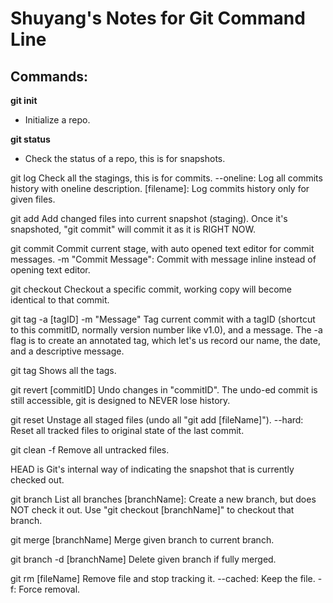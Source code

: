 # Shuyang's Notes for Git Command Line

## Commands:
**git init**
* Initialize a repo.

**git status**
* Check the status of a repo, this is for snapshots.

git log
	Check all the stagings, this is for commits.
	--oneline: Log all commits history with oneline description.
	[filename]: Log commits history only for given files.

git add
	Add changed files into current snapshot (staging). Once it's snapshoted, "git commit" will commit it as it is RIGHT NOW.

git commit
	Commit current stage, with auto opened text editor for commit messages.
	-m "Commit Message": Commit with message inline instead of opening text editor.

git checkout <commitID>
	Checkout a specific commit, working copy will become identical to that commit.

git tag -a [tagID] -m "Message"
	Tag current commit with a tagID (shortcut to this commitID, normally version number like v1.0), and a message.
	The -a flag is to create an annotated tag, which let's us record our name, the date, and a descriptive message.

git tag
	Shows all the tags.

git revert [commitID]
	Undo changes in "commitID".
	The undo-ed commit is still accessible, git is designed to NEVER lose history.

git reset
	Unstage all staged files (undo all "git add [fileName]").
	--hard: Reset all tracked files to original state of the last commit.

git clean -f
	Remove all untracked files.

HEAD is Git's internal way of indicating the snapshot that is currently checked out.

git branch
	List all branches
	[branchName]: Create a new branch, but does NOT check it out. Use "git checkout [branchName]" to checkout that branch.

git merge [branchName]
	Merge given branch to current branch.

git branch -d [branchName]
	Delete given branch if fully merged.

git rm [fileName]
	Remove file and stop tracking it.
	--cached: Keep the file.
	-f: Force removal.

